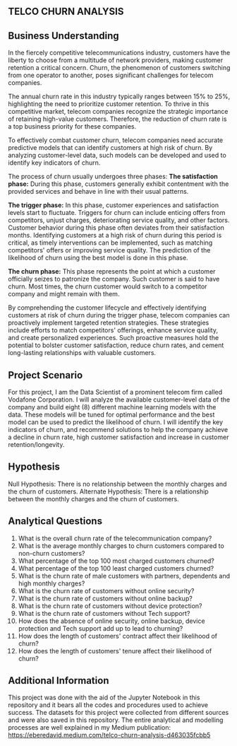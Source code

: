 ## TELCO CHURN ANALYSIS

## 

## Business Understanding

In the fiercely competitive telecommunications industry, customers have the liberty to choose from a multitude of network providers, making customer retention a critical concern. Churn, the phenomenon of customers switching from one operator to another, poses significant challenges for telecom companies.

The annual churn rate in this industry typically ranges between 15% to 25%, highlighting the need to prioritize customer retention. To thrive in this competitive market, telecom companies recognize the strategic importance of retaining high-value customers. Therefore, the reduction of churn rate is a top business priority for these companies.

To effectively combat customer churn, telecom companies need accurate predictive models that can identify customers at high risk of churn. By analyzing customer-level data, such models can be developed and used to identify key indicators of churn.

The process of churn usually undergoes three phases:
**The satisfaction phase:** During this phase, customers generally exhibit contentment with the provided services and behave in line with their usual patterns.

**The trigger phase:** In this phase, customer experiences and satisfaction levels start to fluctuate. Triggers for churn can include enticing offers from competitors, unjust charges, deteriorating service quality, and other factors. Customer behavior during this phase often deviates from their satisfaction months. Identifying customers at a high risk of churn during this period is critical, as timely interventions can be implemented, such as matching competitors' offers or improving service quality. The prediction of the likelihood of churn using the best model is done in this phase.

**The churn phase:** This phase represents the point at which a customer officially seizes to patronize the company. Such customer is said to have churn. Most times, the churn customer would switch to a competitor company and might remain with them.

By comprehending the customer lifecycle and effectively identifying customers at risk of churn during the trigger phase, telecom companies can proactively implement targeted retention strategies. These strategies include efforts to match competitors' offerings, enhance service quality, and create personalized experiences. Such proactive measures hold the potential to bolster customer satisfaction, reduce churn rates, and cement long-lasting relationships with valuable customers.

## Project Scenario

For this project, I am the Data Scientist of a prominent telecom firm called Vodafone Corporation. I will analyze the available customer-level data of the company and build eight (8) different machine learning models with the data. These models will be tuned for optimal performance and the best model can be used to predict the likelihood of churn. I will identify the key indicators of churn, and recommend solutions to help the company achieve a decline in churn rate, high customer satisfaction and increase in customer retention/longevity.

## Hypothesis

Null Hypothesis: There is no relationship between the monthly charges and the churn of customers.
Alternate Hypothesis: There is a relationship between the monthly charges and the churn of customers.

## Analytical Questions

1. What is the overall churn rate of the telecommunication company?
2. What is the average monthly charges to churn customers compared to non-churn customers?
3. What percentage of the top 100 most charged customers churned?
4. What percentage of the top 100 least charged customers churned?
5. What is the churn rate of male customers with partners, dependents and high monthly charges?
6. What is the churn rate of customers without online security?
7. What is the churn rate of customers without online backup?
8. What is the churn rate of customers without device protection?
9. What is the churn rate of customers without Tech support?
10. How does the absence of online security, online backup, device protection and Tech support add up to lead to churning?
11. How does the length of customers' contract affect their likelihood of churn?
12. How does the length of customers' tenure affect their likelihood of churn?

## Additional Information

This project was done with the aid of the Jupyter Notebook in this repository and it bears all the codes and procedures used to achieve success. The datasets for this project were collected from different sources and were also saved in this repository. The entire analytical and modelling processes are well explained in my Medium publication: https://eberedavid.medium.com/telco-churn-analysis-d463035fcbb5